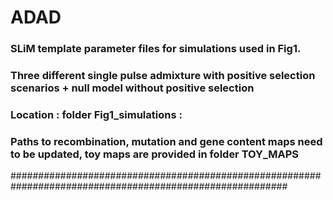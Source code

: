 # ADAD
### SLiM template parameter files for simulations used in Fig1.
### Three different single pulse admixture with positive selection scenarios + null model without positive selection
### Location : folder Fig1_simulations : 
### Paths to recombination, mutation and gene content maps need to be updated, toy maps are provided in folder TOY_MAPS
##########################################################################################################

